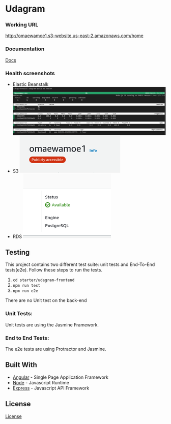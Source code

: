 # Udagram

### Working URL
http://omaewamoe1.s3-website.us-east-2.amazonaws.com/home

### Documentation
<a href="/docs/">Docs</a>
### Health screenshots
- Elastic Beanstalk
![Eb Health](/screenshots/eb%20health.png)
- S3 
![S3 bucket](/screenshots/s3%20health.png)
- RDS
![RDS](/screenshots/rds%20health.png)

## Testing

This project contains two different test suite: unit tests and End-To-End tests(e2e). Follow these steps to run the tests.

1. `cd starter/udagram-frontend`
1. `npm run test`
1. `npm run e2e`

There are no Unit test on the back-end

### Unit Tests:

Unit tests are using the Jasmine Framework.

### End to End Tests:

The e2e tests are using Protractor and Jasmine.

## Built With

- [Angular](https://angular.io/) - Single Page Application Framework
- [Node](https://nodejs.org) - Javascript Runtime
- [Express](https://expressjs.com/) - Javascript API Framework

## License

[License](LICENSE.txt)
